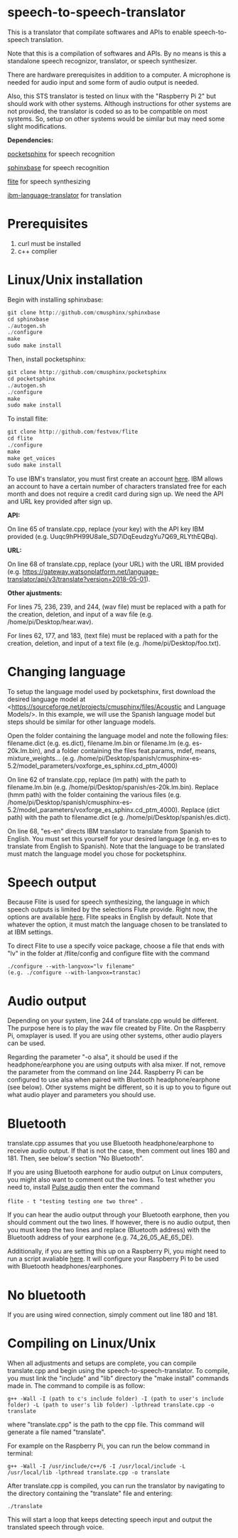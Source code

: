 # speech-to-speech-translator
This is a translator that compilate softwares and APIs to enable speech-to-speech translation.

Note that this is a compilation of softwares and APIs. By no means is this a standalone speech recognizor, translator, or speech synthesizer.

There are hardware prerequisites in addition to a computer. A microphone is needed for audio input and some form of audio output is needed.

Also, this STS translator is tested on linux with the "Raspberry Pi 2" but should work with other systems. Although instructions for other systems are not provided, the translator is coded so as to be compatible on most systems. So, setup on other systems would be similar but may need some slight modifications.


**Dependencies:**

[pocketsphinx](https://github.com/cmusphinx/pocketsphinx) for speech recognition

[sphinxbase](https://github.com/cmusphinx/sphinxbase) for speech recognition

[flite](https://github.com/festvox/flite) for speech synthesizing

[ibm-language-translator](https://www.ibm.com/watson/services/language-translator/) for translation

# Prerequisites 

1. curl must be installed
2. c++ complier

# Linux/Unix installation
Begin with installing sphinxbase:
```python
git clone http://github.com/cmusphinx/sphinxbase
cd sphinxbase
./autogen.sh
./configure
make
sudo make install
```
Then, install pocketsphinx:
```python
git clone http://github.com/cmusphinx/pocketsphinx
cd pocketsphinx
./autogen.sh
./configure
make
sudo make install
```
To install flite:
```python
git clone http://github.com/festvox/flite
cd flite
./configure
make
make get_voices
sudo make install
```
To use IBM's translator, you must first create an account [here](https://www.ibm.com/watson/services/language-translator/). IBM allows an account to have a certain number of characters translated free for each month and does not require a credit card during sign up. We need the API and URL key provided after sign up. 

**API:**

On line 65 of translate.cpp, replace (your key) with the API key IBM provided (e.g. Uuqc9hPH99U8aIe_SD7iDqEeudzgYu7Q69_RLYthEQBq).

**URL:**

On line 68 of translate.cpp, replace (your URL) with the URL IBM provided (e.g. https://gateway.watsonplatform.net/language-translator/api/v3/translate?version=2018-05-01). 

**Other ajustments:**

For lines 75, 236, 239, and 244, (wav file) must be replaced with a path for the creation, deletion, and input of a wav file (e.g. /home/pi/Desktop/hear.wav).

For lines 62, 177, and 183, (text file) must be replaced with a path for the creation, deletion, and input of a text file (e.g. /home/pi/Desktop/foo.txt).

# Changing language
To setup the language model used by pocketsphinx, first download the desired language model at <https://sourceforge.net/projects/cmusphinx/files/Acoustic and Language Models/>. In this example, we will use the Spanish language model but steps should be similar for other language models.

Open the folder containing the language model and note the following files: filename.dict (e.g. es.dict), filename.lm.bin or filename.lm (e.g. es-20k.lm.bin), and a folder containing the files feat.params, mdef, means, mixture_weights... (e.g. /home/pi/Desktop/spanish/cmusphinx-es-5.2/model_parameters/voxforge_es_sphinx.cd_ptm_4000)

On line 62 of translate.cpp, replace (lm path) with the path to filename.lm.bin (e.g. /home/pi/Desktop/spanish/es-20k.lm.bin). Replace (hmm path) with the folder containing the various files (e.g. /home/pi/Desktop/spanish/cmusphinx-es-5.2/model_parameters/voxforge_es_sphinx.cd_ptm_4000). Replace (dict path) with the path to filename.dict (e.g. /home/pi/Desktop/spanish/es.dict).

On line 68, "es-en" directs IBM translator to translate from Spanish to English. You must set this yourself for your desired language (e.g. en-es to translate from English to Spanish). Note that the language to be translated must match the language model you chose for pocketsphinx. 

# Speech output
Because Flite is used for speech synthesizing, the language in which speech outputs is limited by the selections Flute provide. Right now, the options are available [here](https://github.com/festvox/flite/tree/master/config). Flite speaks in English by default. Note that whatever the option, it must match the language chosen to be translated to at IBM settings.

To direct Flite to use a specify voice package, choose a file that ends with "lv" in the folder at /flite/config and configure flite with the command
```
./configure --with-langvox="lv filename"
(e.g. ./configure --with-langvox=transtac)
```

# Audio output
Depending on your system, line 244 of translate.cpp would be different. The purpose here is to play the wav file created by Flite. On the Raspberry Pi, omxplayer is used. If you are using other systems, other audio players can be used. 

Regarding the parameter "-o alsa", it should be used if the headphone/earphone you are using outputs with alsa mixer. If not, remove the parameter from the command on line 244. Raspberry Pi can be configured to use alsa when paired with Bluetooth headphone/earphone (see below). Other systems might be different, so it is up to you to figure out what audio player and parameters you should use. 

# Bluetooth
translate.cpp assumes that you use Bluetooth headphone/earphone to receive audio output. If that is not the case, then comment out lines 180 and 181. Then, see below's section "No Bluetooth". 

If you are using Bluetooth earphone for audio output on Linux computers, you might also want to comment out the two lines. To test whether you need to, install [Pulse audio](https://www.freedesktop.org/wiki/Software/PulseAudio/?) then enter the command 

`flite - t "testing testing one two three" `. 

If you can hear the audio output through your Bluetooth earphone, then you should comment out the two lines. If however, there is no audio output, then you must keep the two lines and replace (Bluetooth address) with the Bluetooth address of your earphone (e.g. 74_26_05_AE_65_DE).

Additionally, if you are setting this up on a Raspberry Pi, you might need to run a script avaliable [here](https://github.com/BaReinhard/a2dp_bluetooth). It will configure your Raspberry Pi to be used with Bluetooth headphones/earphones. 

# No bluetooth
If you are using wired connection, simply comment out line 180 and 181.

# Compiling on Linux/Unix
When all adjustments and setups are complete, you can compile translate.cpp and begin using the speech-to-speech-translator. To compile, you must link the "include" and "lib" directory the "make install" commands made in. The command to compile is as follow:
```
g++ -Wall -I (path to c's include folder) -I (path to user's include folder) -L (path to user's lib folder) -lpthread translate.cpp -o translate
```
where "translate.cpp" is the path to the cpp file. This command will generate a file named "translate".

For example on the Raspberry Pi, you can run the below command in terminal:
```
g++ -Wall -I /usr/include/c++/6 -I /usr/local/include -L /usr/local/lib -lpthread translate.cpp -o translate
```

After translate.cpp is compiled, you can run the translator by navigating to the directory containing the "translate" file and entering:
```
./translate
```
This will start a loop that keeps detecting speech input and output the translated speech through voice.
